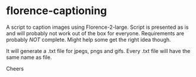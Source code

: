 ﻿# florence-captioning

A script to caption images using Florence-2-large.
Script is presented as is and will probably not work out of the box for everyone. Requirements are probably *NOT* complete.
Might help some get the right idea though.

It will generate a .txt file for jpegs, pngs and gifs.
Every .txt file will have the same name as file.

Cheers
